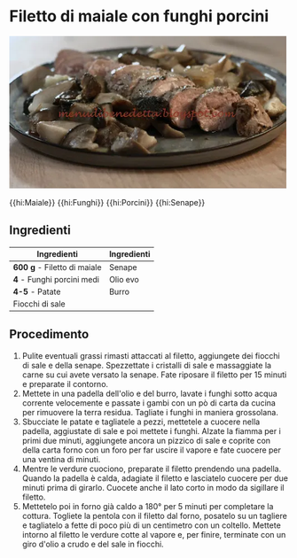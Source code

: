 # Filetto di maiale con funghi porcini

![](img/Filetto-di-maiale-con-funghi-porcini.webp)

{{hi:Maiale}}
{{hi:Funghi}}
{{hi:Porcini}}
{{hi:Senape}}

## Ingredienti

| Ingredienti                  | Ingredienti             |
| ---------------------------- | ----------------------- |
| **600 g** - Filetto di maiale  | Senape |
| **4** - Funghi porcini medi | Olio evo |
| **4-5** - Patate | Burro |
| Fiocchi di sale | |

## Procedimento

1. Pulite eventuali grassi rimasti attaccati al filetto, aggiungete dei fiocchi di sale e della senape. Spezzettate i cristalli di sale e massaggiate la carne su cui avete versato la senape. Fate riposare il filetto per 15 minuti e preparate il contorno.
1. Mettete in una padella dell'olio e del burro, lavate i funghi sotto acqua corrente velocemente e passate i gambi con un pò di carta da cucina per rimuovere la terra residua. Tagliate i funghi in maniera grossolana.
1. Sbucciate le patate e tagliatele a pezzi, mettetele a cuocere nella padella, aggiustate di sale e poi mettete i funghi. Alzate la fiamma per i primi due minuti, aggiungete ancora un pizzico di sale e coprite con della carta forno con un foro per far uscire il vapore e fate cuocere per una ventina di minuti.
1. Mentre le verdure cuociono, preparate il filetto prendendo una padella. Quando la padella è calda, adagiate il filetto e lasciatelo cuocere per due minuti prima di girarlo. Cuocete anche il lato corto in modo da sigillare il filetto.
1. Mettetelo poi in forno già caldo a 180° per 5 minuti per completare la cottura. Togliete la pentola con il filetto dal forno, posatelo su un tagliere e tagliatelo a fette di poco più di un centimetro con un coltello. Mettete intorno al filetto le verdure cotte al vapore e, per finire, terminate con un giro d'olio a crudo e del sale in fiocchi.     
